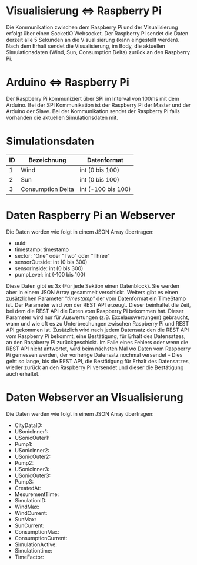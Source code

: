 # Visualisierung <=> Raspberry Pi
Die Kommunikation zwischen dem Raspberry Pi und der Visualisierung erfolgt über einen SocketIO Websocket. Der Raspberry Pi sendet die Daten derzeit alle 5 Sekunden an die Visualisierung (kann eingestellt werden). Nach dem Erhalt sendet die Visualisierung, im Body, die aktuellen Simulationsdaten (Wind, Sun, Consumption Delta) zurück an den Raspberry Pi.

# Arduino <=> Raspberry Pi
Der Raspberry Pi kommuniziert über SPI im Interval von 100ms mit dem Arduino. Bei der SPI Kommunikation ist der Raspberry Pi der Master und der Arduino der Slave. Bei der Kommunikation sendet der Raspberry Pi falls vorhanden die aktuellen Simulationsdaten mit. 

# Simulationsdaten
| ID | Bezeichnung | Datenformat |
|--|--|--|
| 1 | Wind | int (0 bis 100) |
| 2 | Sun | int (0 bis 100) |
| 3 | Consumption Delta | int (-100 bis 100) |

# Daten Raspberry Pi an Webserver
Die Daten werden wie folgt in einem JSON Array übertragen:
* uuid: 
* timestamp: timestamp
* sector: "One" oder "Two" oder "Three"
* sensorOutside: int (0 bis 300)
* sensorInside: int (0 bis 300)
* pumpLevel: int (-100 bis 100)

Diese Daten gibt es 3x (Für jede Sektion einen Datenblock). Sie werden aber in einem JSON Array gesammelt verschickt. Weiters gibt es einen zusätzlichen Parameter _"timestamp"_ der vom Datenformat ein TimeStamp ist. Der Parameter wird von der REST API erzeugt. Dieser beinhaltet die Zeit, bei dem die REST API die Daten vom Raspberry Pi bekommen hat. Dieser Parameter wird nur für Auswertungen (z.B. Excelauswertungen) gebraucht, wann und wie oft es zu Unterbrechungen zwischen Raspberry Pi und REST API gekommen ist.
Zusätzlich wird nach jedem Datensatz den die REST API vom Raspberry Pi bekommt, eine Bestätigung, für Erhalt des Datensatzes, an den Raspberry Pi zurückgeschickt. Im Falle eines Fehlers oder wenn die REST API nicht antwortet, wird beim nächsten Mal wo Daten vom Raspberry Pi gemessen werden, der vorherige Datensatz nochmal versendet - Dies geht so lange, bis die REST API, die Bestätigung für Erhalt des Datensatzes, wieder zurück an den Raspberry Pi versendet und dieser die Bestätigung auch erhaltet.

# Daten Webserver an Visualisierung
Die Daten werden wie folgt in einem JSON Array übertragen:
* CityDataID: 
* USonicInner1: 
* USonicOuter1: 
* Pump1: 
* USonicInner2: 
* USonicOuter2: 
* Pump2: 
* USonicInner3: 
* USonicOuter3: 
* Pump3: 
* CreatedAt: 
* MesurementTime: 
* SimulationID: 
* WindMax: 
* WindCurrent: 
* SunMax: 
* SunCurrent: 
* ConsumptionMax: 
* ConsumptionCurrent: 
* SimulationActive: 
* Simulationtime: 
* TimeFactor: 
